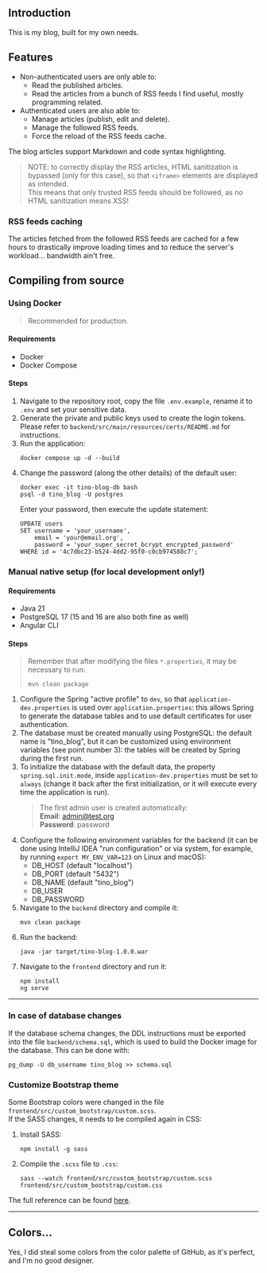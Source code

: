 ## Introduction

This is my blog, built for my own needs.

## Features

- Non-authenticated users are only able to:
    - Read the published articles.
    - Read the articles from a bunch of RSS feeds I find useful, mostly programming related.
- Authenticated users are also able to:
    - Manage articles (publish, edit and delete).
    - Manage the followed RSS feeds.
    - Force the reload of the RSS feeds cache.

The blog articles support Markdown and code syntax highlighting.

> NOTE: to correctly display the RSS articles, HTML sanitization is bypassed (only for this case), so that `<iframe>`
> elements are displayed as intended.  
> This means that only trusted RSS feeds should be followed, as no HTML sanitization means XSS!

### RSS feeds caching

The articles fetched from the followed RSS feeds are cached for a few hours to drastically improve loading times and to
reduce the server's workload... bandwidth ain't free.

## Compiling from source

### Using Docker

> Recommended for production.

#### Requirements

- Docker
- Docker Compose

#### Steps

1. Navigate to the repository root, copy the file `.env.example`, rename it to `.env` and set your sensitive data.
2. Generate the private and public keys used to create the login tokens. Please refer
   to `backend/src/main/resources/certs/README.md` for instructions.
3. Run the application:
   ```shell
   docker compose up -d --build
   ```
4. Change the password (along the other details) of the default user:
   ```shell
   docker exec -it tino-blog-db bash
   psql -d tino_blog -U postgres
   ```
   Enter your password, then execute the update statement:
   ```postgresql
   UPDATE users
   SET username = 'your_username',
       email = 'your@email.org',
       password = 'your_super_secret_bcrypt_encrypted_password'
   WHERE id = '4c7dbc23-b524-4dd2-95f0-c0cb974588c7';
   ```

### Manual native setup (for local development only!)

#### Requirements

- Java 21
- PostgreSQL 17 (15 and 16 are also both fine as well)
- Angular CLI

#### Steps

> Remember that after modifying the files `*.properties`, it may be necessary to run:
> ```shell
> mvn clean package
> ```

1. Configure the Spring "active profile" to `dev`, so that `application-dev.properties` is used over
   `application.properties`: this allows Spring to generate the database tables and to use default certificates for
   user authentication.
2. The database must be created manually using PostgreSQL: the default name is "tino_blog", but it can be customized
   using environment variables (see point number 3): the tables will be created by Spring during the first run.
3. To initialize the database with the default data, the property `spring.sql.init.mode`,
   inside `application-dev.properties` must be set to `always` (change it back after the first initialization, or it will
   execute every time the application is run).
   > The first admin user is created automatically:  
   > **Email**: admin@test.org  
   > **Password**: password
4. Configure the following environment variables for the backend (it can be done using IntelliJ IDEA "run configuration"
   or via system, for example, by running `export MY_ENV_VAR=123` on Linux and macOS):
    - DB_HOST (default "localhost")
    - DB_PORT (default "5432")
    - DB_NAME (default "tino_blog")
    - DB_USER
    - DB_PASSWORD
5. Navigate to the `backend` directory and compile it:
   ```shell
   mvn clean package
   ```
6. Run the backend:
   ```shell
   java -jar target/tino-blog-1.0.0.war
   ```
7. Navigate to the `frontend` directory and run it:
   ```shell
   npm install
   ng serve
   ```

---

### In case of database changes

If the database schema changes, the DDL instructions must be exported into the file `backend/schema.sql`, which is used
to build the Docker image for the database. This can be done with:

```shell
pg_dump -U db_username tino_blog >> schema.sql
```

### Customize Bootstrap theme

Some Bootstrap colors were changed in the file `frontend/src/custom_bootstrap/custom.scss`.  
If the SASS changes, it needs to be compiled again in CSS:

1. Install SASS:
   ```shell
   npm install -g sass
   ```
2. Compile the `.scss` file to `.css`:
   ```shell
   sass --watch frontend/src/custom_bootstrap/custom.scss frontend/src/custom_bootstrap/custom.css
   ```

The full reference can be found [here](https://getbootstrap.com/docs/5.3/customize/sass/).

---

## Colors...

Yes, I did steal some colors from the color palette of GitHub, as it's perfect, and I'm no good designer.
